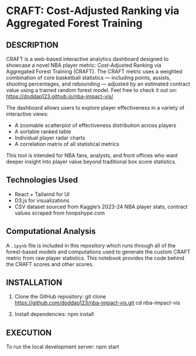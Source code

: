 CRAFT: Cost-Adjusted Ranking via Aggregated Forest Training
==============================

DESCRIPTION
-----------
CRAFT is a web-based interactive analytics dashboard designed to showcase a novel NBA player metric: Cost-Adjusted Ranking via Aggregated Forest Training (CRAFT). The CRAFT metric uses a weighted combination of core basketball statistics — including points, assists, shooting percentages, and rebounding — adjusted by an estimated contract value using a trained random forest model. Feel free to check it out on: https://doddap123.github.io/nba-impact-vis/

The dashboard allows users to explore player effectiveness in a variety of interactive views:
- A zoomable scatterplot of effectiveness distribution across players
- A sortable ranked table
- Individual player radar charts
- A correlation matrix of all statistical metrics

This tool is intended for NBA fans, analysts, and front offices who want deeper insight into player value beyond traditional box score statistics.
## Technologies Used
- React + Tailwind for UI
- D3.js for visualizations
- CSV dataset sourced from Kaggle’s 2023-24 NBA player stats, contract values scraped from hoopshype.com

## Computational Analysis
A `.ipynb` file is included in this repository which runs through all of the forest-based models and computations used to generate the custom CRAFT metric from raw player statistics. This notebook provides the code behind the CRAFT scores and other scores.

INSTALLATION
------------
1. Clone the GitHub repository:
   git clone https://github.com/doddap123/nba-impact-vis.git
   cd nba-impact-vis

2. Install dependencies:
   npm install

EXECUTION
---------
To run the local development server:
   npm start



